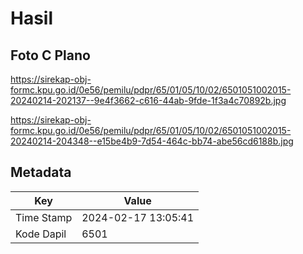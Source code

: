 # Hasil

## Foto C Plano

https://sirekap-obj-formc.kpu.go.id/0e56/pemilu/pdpr/65/01/05/10/02/6501051002015-20240214-202137--9e4f3662-c616-44ab-9fde-1f3a4c70892b.jpg

https://sirekap-obj-formc.kpu.go.id/0e56/pemilu/pdpr/65/01/05/10/02/6501051002015-20240214-204348--e15be4b9-7d54-464c-bb74-abe56cd6188b.jpg


## Metadata

| Key        | Value               |
| ---------- | ------------------- |
| Time Stamp | 2024-02-17 13:05:41 |
| Kode Dapil | 6501                |



